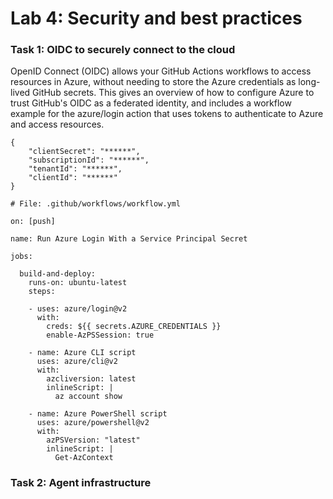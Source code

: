 # Lab 4: Security and best practices

### Task 1: OIDC to securely connect to the cloud

OpenID Connect (OIDC) allows your GitHub Actions workflows to access resources in Azure, without needing to store the Azure credentials as long-lived GitHub secrets. This gives an overview of how to configure Azure to trust GitHub's OIDC as a federated identity, and includes a workflow example for the azure/login action that uses tokens to authenticate to Azure and access resources.

```
{
    "clientSecret": "******",
    "subscriptionId": "******",
    "tenantId": "******",
    "clientId": "******"
}
```

```
# File: .github/workflows/workflow.yml 

on: [push]

name: Run Azure Login With a Service Principal Secret

jobs:

  build-and-deploy:
    runs-on: ubuntu-latest
    steps:

    - uses: azure/login@v2
      with:
        creds: ${{ secrets.AZURE_CREDENTIALS }}
        enable-AzPSSession: true

    - name: Azure CLI script
      uses: azure/cli@v2
      with:
        azcliversion: latest
        inlineScript: |
          az account show

    - name: Azure PowerShell script
      uses: azure/powershell@v2
      with:
        azPSVersion: "latest"
        inlineScript: |
          Get-AzContext
```

### Task 2: Agent infrastructure
